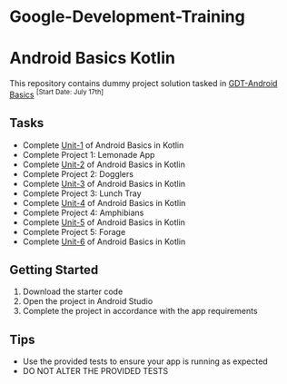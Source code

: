 # Google-Development-Training

Android Basics Kotlin
==================================

This repository contains dummy project solution tasked in [GDT-Android Basics](https://developer.android.com/courses/android-basics-kotlin/course)
<sup>[Start Date: July 17th]<sup>

Tasks
--------------

- Complete [Unit-1](https://developer.android.com/courses/android-basics-kotlin/unit-1)
 of Android Basics in Kotlin
- Complete Project 1: Lemonade App
- Complete [Unit-2](https://developer.android.com/courses/android-basics-kotlin/unit-2)
 of Android Basics in Kotlin
- Complete Project 2: Dogglers
- Complete [Unit-3](https://developer.android.com/courses/android-basics-kotlin/unit-3)
 of Android Basics in Kotlin
- Complete Project 3: Lunch Tray
- Complete [Unit-4](https://developer.android.com/courses/android-basics-kotlin/unit-4)
 of Android Basics in Kotlin
- Complete Project 4: Amphibians
- Complete [Unit-5](https://developer.android.com/courses/android-basics-kotlin/unit-5)
 of Android Basics in Kotlin
- Complete Project 5: Forage
- Complete [Unit-6](https://developer.android.com/courses/android-basics-kotlin/unit-6)
 of Android Basics in Kotlin

Getting Started
---------------

1. Download the starter code
2. Open the project in Android Studio
3. Complete the project in accordance with the app requirements

Tips
----

- Use the provided tests to ensure your app is running as expected
- DO NOT ALTER THE PROVIDED TESTS
